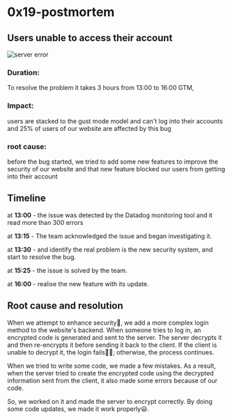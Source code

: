 # 0x19-postmortem
## Users unable to access their account
![server error](    )
### Duration:
 To resolve the problem it takes 3 hours from 13:00 to 16:00 GTM,
### Impact:
 users are stacked to the gust mode model and can't log into their accounts and 25% of users of our website are affected by this bug
### root cause:
 before the bug started, we tried to add some new features to improve the security of our website and that new feature blocked our users from getting into their account
 
## Timeline

at **13:00** - the issue was detected by the Datadog monitoring tool and it read more than 300 errors

at **13:15** - The team acknowledged the issue and began investigating it.

at **13:30** - and identify the real problem is the new security system, and start to resolve the bug.

at **15:25** - the issue is solved by the team.

at **16:00** - realise the new feature with its update.


## Root cause and resolution

When we attempt to enhance security🔐, we add a more complex login method to the website's backend. When someone tries to log in, an encrypted code is generated and sent to the server. The server decrypts it and then re-encrypts it before sending it back to the client. If the client is unable to decrypt it, the login fails😵‍💫; otherwise, the process continues.

When we tried to write some code, we made a few mistakes. As a result, when the server tried to create the encrypted code using the decrypted information sent from the client, it also made some errors because of our code.

So, we worked on it and made the server to encrypt correctly. By doing some code updates, we made it work properly😃.


